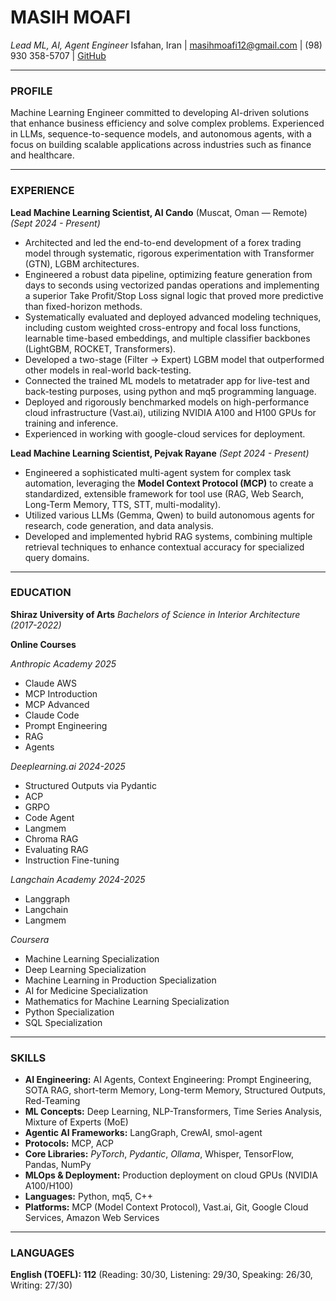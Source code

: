 # MASIH MOAFI
*Lead *ML, AI, Agent Engineer**
Isfahan, Iran | masihmoafi12@gmail.com | (98) 930 358-5707 | [GitHub](https://github.com/MasihMoafi)

---

### PROFILE
Machine Learning Engineer committed to developing AI-driven solutions that enhance business efficiency and solve complex problems. Experienced in LLMs, sequence-to-sequence models, and autonomous agents, with a focus on building scalable applications across industries such as finance and healthcare.

---

### EXPERIENCE

**Lead Machine Learning Scientist, AI Cando** (Muscat, Oman — Remote)
*(Sept 2024 - Present)*
*   Architected and led the end-to-end development of a forex trading model through systematic, rigorous experimentation with Transformer (GTN), LGBM architectures.
*   Engineered a robust data pipeline, optimizing feature generation from days to seconds using vectorized pandas operations and implementing a superior Take Profit/Stop Loss signal logic that proved more predictive than fixed-horizon methods.
*   Systematically evaluated and deployed advanced modeling techniques, including custom weighted cross-entropy and focal loss functions, learnable time-based embeddings, and multiple classifier backbones (LightGBM, ROCKET, Transformers).
*   Developed a two-stage (Filter -> Expert) LGBM model that outperformed other models in real-world back-testing. 
*   Connected the trained ML models to metatrader app for live-test and back-testing purposes, using python and mq5 programming language.
*   Deployed and rigorously benchmarked models on high-performance cloud infrastructure (Vast.ai), utilizing NVIDIA A100 and H100 GPUs for training and inference.
*   Experienced in working with google-cloud services for deployment. 

**Lead Machine Learning Scientist, Pejvak Rayane**
*(Sept 2024 - Present)*
*   Engineered a sophisticated multi-agent system for complex task automation, leveraging the **Model Context Protocol (MCP)** to create a standardized, extensible framework for tool use (RAG, Web Search, Long-Term Memory, TTS, STT, multi-modality).
*   Utilized various LLMs (Gemma, Qwen) to build autonomous agents for research, code generation, and data analysis.
*   Developed and implemented hybrid RAG systems, combining multiple retrieval techniques to enhance contextual accuracy for specialized query domains.

---

### EDUCATION

**Shiraz University of Arts**
*Bachelors of Science in Interior Architecture*
*(2017-2022)*

**Online Courses**

*Anthropic Academy* *2025*
- Claude AWS
- MCP Introduction
- MCP Advanced
- Claude Code
- Prompt Engineering 
- RAG
- Agents

*Deeplearning.ai* *2024-2025*
- Structured Outputs via Pydantic 
- ACP
- GRPO 
- Code Agent
- Langmem
- Chroma RAG
- Evaluating RAG 
- Instruction Fine-tuning

*Langchain Academy* *2024-2025*
- Langgraph
- Langchain
- Langmem

*Coursera*
- Machine Learning Specialization
- Deep Learning Specialization
- Machine Learning in Production Specialization
- AI for Medicine Specialization
- Mathematics for Machine Learning Specialization
- Python Specialization
- SQL Specialization

---

### SKILLS

-   **AI Engineering:** AI Agents, Context Engineering: Prompt Engineering, SOTA RAG, short-term Memory, Long-term Memory, Structured Outputs, Red-Teaming
-   **ML Concepts:** Deep Learning, NLP-Transformers, Time Series Analysis, Mixture of Experts (MoE)
-   **Agentic AI Frameworks:** LangGraph, CrewAI, smol-agent
-   **Protocols:** MCP, ACP
-   **Core Libraries:** *PyTorch*, *Pydantic*, *Ollama*, Whisper, TensorFlow, Pandas, NumPy
-   **MLOps & Deployment:** Production deployment on cloud GPUs (NVIDIA A100/H100)
-   **Languages:** Python, mq5, C++ 
-   **Platforms:** MCP (Model Context Protocol), Vast.ai, Git, Google Cloud Services, Amazon Web Services

---

### LANGUAGES
**English (TOEFL): 112** (Reading: 30/30, Listening: 29/30, Speaking: 26/30, Writing: 27/30)
